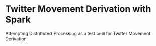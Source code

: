 Twitter Movement Derivation with Spark
======================================

Attempting Distributed Processing as a test bed for Twitter Movement Derivation